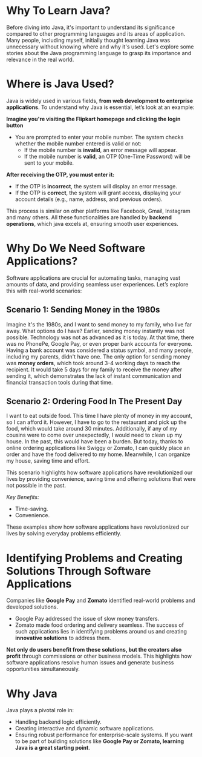 # Why To Learn Java?

Before diving into Java, it's important to understand its significance compared to other programming languages and its areas of application. Many people, including myself, initially thought learning Java was unnecessary without knowing where and why it's used. Let's explore some stories about the Java programming language to grasp its importance and relevance in the real world.

# Where is Java Used?

Java is widely used in various fields, **from web development to enterprise applications**. To understand why Java is essential, let’s look at an example:

**Imagine you're visiting the Flipkart homepage and clicking the login button**

- You are prompted to enter your mobile number. The system checks whether the mobile number entered is valid or not:
  - If the mobile number is **invalid**, an error message will appear.
  - If the mobile number is **valid**, an OTP (One-Time Password) will be sent to your mobile.

**After receiving the OTP, you must enter it:**
- If the OTP is **incorrect**, the system will display an error message.
- If the OTP is **correct**, the system will grant access, displaying your account details (e.g., name, address, and previous orders).

This process is similar on other platforms like Facebook, Gmail, Instagram and many others. All these functionalities are handled by **backend operations**, which java excels at, ensuring smooth user experiences.

# Why Do We Need Software Applications?

Software applications are crucial for automating tasks, managing vast amounts of data, and providing seamless user experiences. Let’s explore this with real-world scenarios:

## Scenario 1: Sending Money in the 1980s

Imagine it's the 1980s, and I want to send money to my family, who live far away. What options do I have? Earlier, sending money instantly was not possible. Technology was not as advanced as it is today. At that time, there was no PhonePe, Google Pay, or even proper bank accounts for everyone. Having a bank account was considered a status symbol, and many people, including my parents, didn't have one.
The only option for sending money was **money orders**, which took around 3-4 working days to reach the recipient. It would take 5 days for my family to receive the money after sending it, which demonstrates the lack of instant communication and financial transaction tools during that time.

## Scenario 2: Ordering Food In The Present Day

I want to eat outside food. This time I have plenty of money in my account, so I can afford it. However, I have to go to the restaurant and pick up the food, which would take around 30 minutes. Additionally, if any of my cousins were to come over unexpectedly, I would need to clean up my house. In the past, this would have been a burden. But today, thanks to online ordering applications like Swiggy or Zomato, I can quickly place an order and have the food delivered to my home. Meanwhile, I can organize my house, saving time and effort.

This scenario highlights how software applications have revolutionized our lives by providing convenience, saving time and offering solutions that were not possible in the past.

 *Key Benefits:*
  - Time-saving.
  - Convenience.

These examples show how software applications have revolutionized our lives by solving everyday problems efficiently.

# Identifying Problems and Creating Solutions Through Software Applications
Companies like **Google Pay** and **Zomato** identified real-world problems and developed solutions.
- Google Pay addressed the issue of slow money transfers.
- Zomato made food ordering and delivery seamless.
The success of such applications lies in identifying problems around us and creating **innovative solutions** to address them.

**Not only do users benefit from these solutions, but the creators also profit** through commissions or other business models. This highlights how software applications resolve human issues and generate business opportunities simultaneously.

# Why Java
Java plays a pivotal role in:
- Handling backend logic efficiently.
- Creating interactive and dynamic software applications.
- Ensuring robust performance for enterprise-scale systems.
If you want to be part of building solutions like **Google Pay or Zomato, learning Java is a great starting point**.
